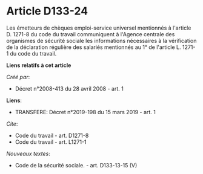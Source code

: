 # Article D133-24

Les émetteurs de chèques emploi-service universel mentionnés à l'article D. 1271-8 du code du travail communiquent à l'Agence
centrale des organismes de sécurité sociale les informations nécessaires à la vérification de la déclaration régulière des
salariés mentionnés au 1° de l'article L. 1271-1 du code du travail.

**Liens relatifs à cet article**

_Créé par_:

  - Décret n°2008-413 du 28 avril 2008 - art. 1

**Liens**:

  - TRANSFERE: Décret n°2019-198 du 15 mars 2019 - art. 1

_Cite_:

  - Code du travail - art. D1271-8
  - Code du travail - art. L1271-1

_Nouveaux textes_:

  - Code de la sécurité sociale. - art. D133-13-15 (V)
